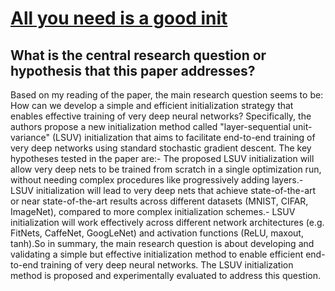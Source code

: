 # [All you need is a good init](https://arxiv.org/abs/1511.06422)

## What is the central research question or hypothesis that this paper addresses?

Based on my reading of the paper, the main research question seems to be: How can we develop a simple and efficient initialization strategy that enables effective training of very deep neural networks? Specifically, the authors propose a new initialization method called "layer-sequential unit-variance" (LSUV) initialization that aims to facilitate end-to-end training of very deep networks using standard stochastic gradient descent. The key hypotheses tested in the paper are:- The proposed LSUV initialization will allow very deep nets to be trained from scratch in a single optimization run, without needing complex procedures like progressively adding layers.- LSUV initialization will lead to very deep nets that achieve state-of-the-art or near state-of-the-art results across different datasets (MNIST, CIFAR, ImageNet), compared to more complex initialization schemes.- LSUV initialization will work effectively across different network architectures (e.g. FitNets, CaffeNet, GoogLeNet) and activation functions (ReLU, maxout, tanh).So in summary, the main research question is about developing and validating a simple but effective initialization method to enable efficient end-to-end training of very deep neural networks. The LSUV initialization method is proposed and experimentally evaluated to address this question.
